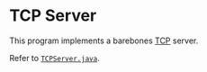 # TCP Server

This program implements a barebones [TCP](https://en.wikipedia.org/wiki/Transmission_Control_Protocol) server.

Refer to [`TCPServer.java`](TCPServer.java).
